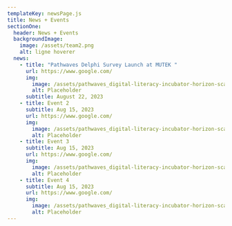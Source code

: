 ```yaml
---
templateKey: newsPage.js
title: News + Events
sectionOne:
  header: News + Events
  backgroundImage:
    image: /assets/team2.png
    alt: ligne hoverer
  news:
    - title: "Pathwaves Delphi Survey Launch at MUTEK "
      url: https://www.google.com/
      img:
        image: /assets/pathwaves_digital-literacy-incubator-horizon-scan-cover-page.png
        alt: Placeholder
      subtitle: August 22, 2023
    - title: Event 2
      subtitle: Aug 15, 2023
      url: https://www.google.com/
      img:
        image: /assets/pathwaves_digital-literacy-incubator-horizon-scan-cover-page.png
        alt: Placeholder
    - title: Event 3
      subtitle: Aug 15, 2023
      url: https://www.google.com/
      img:
        image: /assets/pathwaves_digital-literacy-incubator-horizon-scan-cover-page.png
        alt: Placeholder
    - title: Event 4
      subtitle: Aug 15, 2023
      url: https://www.google.com/
      img:
        image: /assets/pathwaves_digital-literacy-incubator-horizon-scan-cover-page.png
        alt: Placeholder
---
```

